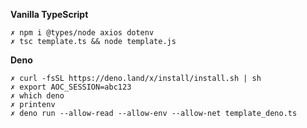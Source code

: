 __Vanilla TypeScript__
```
✗ npm i @types/node axios dotenv
✗ tsc template.ts && node template.js
```
__Deno__
```
✗ curl -fsSL https://deno.land/x/install/install.sh | sh
✗ export AOC_SESSION=abc123
✗ which deno
✗ printenv
✗ deno run --allow-read --allow-env --allow-net template_deno.ts
```
